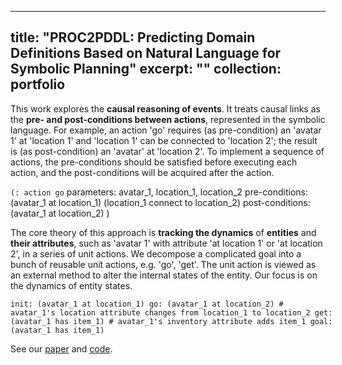 <style type="text/css">
  code { white-space: pre; }
</style>

---
title: "PROC2PDDL: Predicting Domain Definitions Based on Natural Language for Symbolic Planning"
excerpt: ""
collection: portfolio
---

This work explores the **causal reasoning of events**. It treats causal links as the **pre- and post-conditions between actions**, represented in the symbolic language. For example, an action 'go' requires (as pre-condition) an 'avatar 1' at 'location 1' and 'location 1' can be connected to 'location 2'; the result is (as post-condition) an 'avatar' at 'location 2'. To implement a sequence of actions, the pre-conditions should be satisfied before executing each action, and the post-conditions will be acquired after the action. 

<code>(: action go</code>
	parameters: avatar_1, location_1, location_2
	pre-conditions: (avatar_1 at location_1) (location_1 connect to location_2)
	post-conditions: (avatar_1 at location_2)
	)</code>

The core theory of this approach is **tracking the dynamics** of **entities** and **their attributes**, such as 'avatar 1' with attribute 'at location 1' or 'at location 2', in a series of unit actions. We decompose a complicated goal into a bunch of reusable unit actions, e.g. 'go', 'get'. The unit action is viewed as an external method to alter the internal states of the entity. Our focus is on the dynamics of entity states.

<code>init: (avatar_1 at location_1)
go: (avatar_1 at location_2) # avatar_1's location attribute changes from location_1 to location_2
get: (avatar_1 has item_1) # avatar_1's inventory attribute adds item_1
goal: (avatar_1 has item_1)</code>

See our [paper]() and [code]().